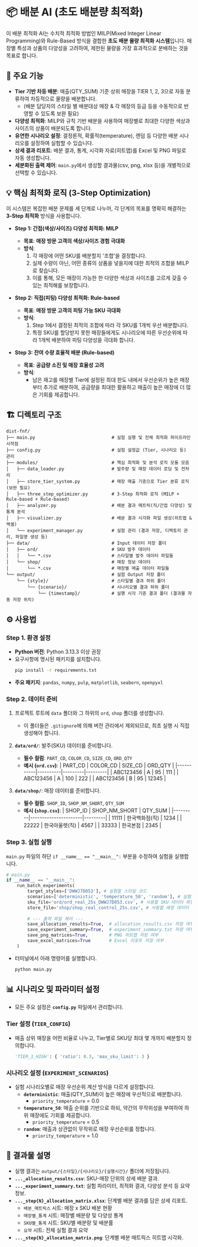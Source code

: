 # 📦 배분 AI (초도 배분량 최적화)

이 배분 최적화 AI는 수치적 최적화 방법인 MILP(Mixed Integer Linear Programming)와 Rule-Based 방식을 결합한 **초도 배분 물량 최적화 시스템**입니다. 매장별 특성과 상품의 다양성을 고려하여, 제한된 물량을 가장 효과적으로 분배하는 것을 목표로 합니다.

## 🚀 주요 기능

-   **Tier 기반 차등 배분**: 매출(QTY_SUM) 기준 상위 매장을 TIER 1, 2, 3으로 자동 분류하여 차등적으로 물량을 배분합니다.
    - (배분 담당자의 스타일 별 배분대상 매장 & 각 매장의 등급 등을 수동적으로 반영할 수 있도록 보완 필요)
-   **다양성 최적화**: MILP와 규칙 기반 배분을 사용하여 매장별로 최대한 다양한 색상과 사이즈의 상품이 배분되도록 합니다.
-   **유연한 시나리오 설정**: 결정론적, 확률적(temperature), 랜덤 등 다양한 배분 시나리오를 설정하여 실험할 수 있습니다.
-   **상세 결과 리포트**: 배분 결과, 통계, 시각화 자료(히트맵)를 Excel 및 PNG 파일로 자동 생성합니다.
-   **세분화된 출력 제어**: `main.py`에서 생성할 결과물(csv, png, xlsx 등)을 개별적으로 선택할 수 있습니다.

## 💡 핵심 최적화 로직 (3-Step Optimization)

이 시스템은 복잡한 배분 문제를 세 단계로 나누어, 각 단계의 목표를 명확히 해결하는 **3-Step 최적화** 방식을 사용합니다.

-   **Step 1: 간접(색상/사이즈) 다양성 최적화: MILP**
    -   **목표**: **매장 방문 고객의 색상/사이즈 경험 극대화**
    -   **방식**: 
        1. 각 매장에 어떤 SKU를 배분할지 '조합'을 결정합니다. 
        2. 실제 수량이 아닌, 어떤 종류의 상품을 넣을지에 대한 최적의 조합을 MILP로 찾습니다. 
        3. 이를 통해, 모든 매장이 가능한 한 다양한 색상과 사이즈를 고르게 갖출 수 있는 최적해를 보장합니다.

-   **Step 2: 직접(피팅) 다양성 최적화: Rule-based**
    -   **목표**: **매장 방문 고객의 피팅 가능 SKU 극대화**
    -   **방식**: 
        1. Step 1에서 결정된 최적의 조합에 따라 각 SKU를 1개씩 우선 배분합니다. 
        2. 특정 SKU를 할당받지 못한 매장들에게도 시나리오에 따른 우선순위에 따라 1개씩 배분하여 피팅 다양성을 극대화 합니다.

-   **Step 3: 잔여 수량 효율적 배분 (Rule-based)**
    -   **목표**: **공급량 소진 및 매장 효율성 고려**
    -   **방식**: 
        - 남은 재고를 매장별 Tier에 설정된 최대 한도 내에서 우선순위가 높은 매장부터 추가로 배분하여, 공급량을 최대한 활용하고 매출이 높은 매장에 더 많은 기회를 제공합니다.

## 🏗️ 디렉토리 구조

```
dist-fnf/
├── main.py                             # 실험 실행 및 전체 최적화 파이프라인 시작점
├── config.py                           # 실험 설정값 (Tier, 시나리오 등) 관리
├── modules/                            # 핵심 최적화 및 분석 로직 모듈 모음
│   ├── data_loader.py                  # 발주량 및 매장 데이터 로딩 및 전처리
│   ├── store_tier_system.py            # 매장 매출 기준으로 Tier 분류 로직 (보완 필요)
│   ├── three_step_optimizer.py         # 3-Step 최적화 로직 (MILP + Rule-based + Rule-based)
│   ├── analyzer.py                     # 배분 결과 메트릭(직/간접 다양성) 및 통계 분석
│   ├── visualizer.py                   # 배분 결과 시각화 파일 생성(히트맵 & 엑셀)
│   └── experiment_manager.py           # 실험 관리 (결과 저장, 디렉토리 관리, 파일명 생성 등)
├── data/                               # Input 데이터 저장 폴더
│   ├── ord/                            # SKU 발주 데이터
│   │   └── *.csv                       # 스타일별 발주 데이터 파일들
│   └── shop/                           # 매장 정보 데이터
│       └── *.csv                       # 매장별 매출 데이터 파일들
└── output/                             # 실험 Output 저장 폴더
    └── {style}/                        # 스타일별 결과 하위 폴더
        └── {scenario}/                 # 시나리오별 결과 하위 폴더
            └── {timestamp}/            # 실행 시각 기준 결과 폴더 (결과물 자동 저장 위치)
```

## ⚙️ 사용법

### **Step 1. 환경 설정**

-   **Python 버전**: Python 3.13.3 이상 권장
-   요구사항에 명시된 패키지를 설치합니다.
    ```bash
    pip install -r requirements.txt
    ```
-   **주요 패키지**: `pandas`, `numpy`, `pulp`, `matplotlib`, `seaborn`, `openpyxl`

### **Step 2. 데이터 준비**

1. 프로젝트 루트에 `data` 폴더와 그 하위의 `ord`, `shop` 폴더를 생성합니다.
    - 이 폴더들은 `.gitignore`에 의해 버전 관리에서 제외되므로, 최초 실행 시 직접 생성해야 합니다.

2. **`data/ord/`**: 발주(SKU) 데이터를 준비합니다.
    -   **필수 컬럼**: `PART_CD`, `COLOR_CD`, `SIZE_CD`, `ORD_QTY`
    -   **예시 (`ord.csv`)**:
        | PART_CD   | COLOR_CD | SIZE_CD | ORD_QTY |
        |-----------|----------|---------|---------|
        | ABC123456 | A        | 95      | 111     |
        | ABC123456 | A        | 100     | 222     |
        | ABC123456 | B        | 95      | 12345   |

3. **`data/shop/`**: 매장 데이터를 준비합니다.
    -   **필수 컬럼**: `SHOP_ID`, `SHOP_NM_SHORT`, `QTY_SUM`
    -   **예시 (`shop.csv`)**:
        | SHOP_ID | SHOP_NM_SHORT        | QTY_SUM |
        |---------|----------------------|---------|
        | 11111   | 한국백화점(직)         | 1234    |
        | 22222   | 한국아울렛(직)         | 4567    |
        | 33333   | 한국본점              | 2345    |

### **Step 3. 실험 실행**

`main.py` 파일의 하단 `if __name__ == "__main__":` 부분을 수정하여 실험을 실행합니다.

```python
# main.py
if __name__ == "__main__":
    run_batch_experiments(
        target_styles=['DWWJ7D053'], # 실험할 스타일 코드
        scenarios=['deterministic', 'temperature_50', 'random'], # 실험할 시나리오
        sku_file='ord/ord_real_25s_DWWJ7D053.csv', # 사용할 SKU 데이터 파일
        store_file='shop/shop_real_control_25s.csv', # 사용할 매장 데이터 파일
        
        # --- 출력 파일 제어 ---
        save_allocation_results=True,  # allocation_results.csv 저장 여부
        save_experiment_summary=True,  # experiment_summary.txt 저장 여부
        save_png_matrices=True,        # PNG 히트맵 저장 여부
        save_excel_matrices=True       # Excel 리포트 저장 여부
    )
```

-   터미널에서 아래 명령어를 실행합니다.
    ```bash
    python main.py
    ```

## 📊 시나리오 및 파라미터 설정

-   모든 주요 설정은 **`config.py`** 파일에서 관리합니다.

### **Tier 설정 (`TIER_CONFIG`)**

-   매출 상위 매장을 어떤 비율로 나누고, Tier별로 SKU당 최대 몇 개까지 배분할지 정의합니다.
    ```python
    'TIER_1_HIGH': { 'ratio': 0.3, 'max_sku_limit': 3 }
    ```

### **시나리오 설정 (`EXPERIMENT_SCENARIOS`)**

-   실험 시나리오별로 매장 우선순위 계산 방식을 다르게 설정합니다.
    -   **`deterministic`**: 매출(QTY_SUM)이 높은 매장에 우선적으로 배분합니다.
        - `priority_temperature` = 0.0
    -   **`temperature_50`**: 매출 순위를 기반으로 하되, 약간의 무작위성을 부여하여 하위 매장에도 기회를 제공합니다.
        - `priority_temperature` = 0.5
    -   **`random`**: 매출과 상관없이 무작위로 매장 우선순위를 정합니다.
        - `priority_temperature` = 1.0

## 📁 결과물 설명

-   실행 결과는 `output/{스타일}/{시나리오}/{실행시간}/` 폴더에 저장됩니다.
-   **`..._allocation_results.csv`**: SKU-매장 단위의 상세 배분 결과.
-   **`..._experiment_summary.txt`**: 실험 파라미터, 최적화 결과, 다양성 분석 등 요약 정보.
-   **`..._step{N}_allocation_matrix.xlsx`**: 단계별 배분 결과를 담은 상세 리포트.
    -   `배분_매트릭스` 시트: 매장 x SKU 배분 현황
    -   `매장별_통계` 시트: 매장별 배분량 및 다양성 통계
    -   `SKU별_통계` 시트: SKU별 배분량 및 배분률
    -   `요약` 시트: 전체 실험 결과 요약
-   **`..._step{N}_allocation_matrix.png`**: 단계별 배분 매트릭스 히트맵 시각화. 
